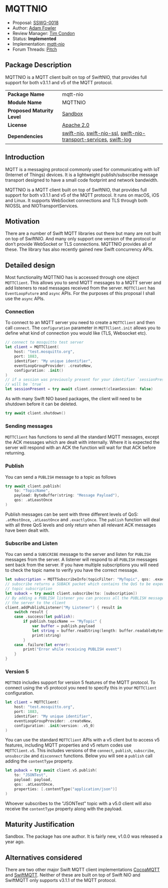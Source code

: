 # MQTTNIO

* Proposal: [SSWG-0018](0018-mqtt-nio.md)
* Author: [Adam Fowler](https://github.com/adam-fowler)
* Review Manager: [Tim Condon](https://github.com/0xTim)
* Status: **Implemented**
* Implementation: [mqtt-nio](https://github.com/adam-fowler/mqtt-nio)
* Forum Threads: [Pitch](https://forums.swift.org/t/mqttnio/53238/)

<!-- *During the review process, add the following fields as needed:*

* Decision Notes: [Rationale](https://forums.swift.org/), [Additional Commentary](https://forums.swift.org/)
* Previous Revision(s): [1](https://github.com/swift-server/sswg/blob/...commit-ID.../proposals/NNNN-filename.md)
* Previous Proposal(s): [SSWG-XXXX](XXXX-filename.md)
-->
## Package Description
MQTTNIO is a MQTT client built on top of SwiftNIO, that provides full support for both v3.1.1 and v5 of the MQTT protocol.

|  |  |
|--|--|
| **Package Name** | mqtt-nio |
| **Module Name** | MQTTNIO |
| **Proposed Maturity Level** | [Sandbox](https://github.com/swift-server/sswg/blob/main/process/incubation.md#process-diagram) |
| **License** | [Apache 2.0](https://choosealicense.com/licenses/apache-2.0/) |
| **Dependencies** | [swift-nio](https://github.com/apple/swift-nio), [swift-nio-ssl](https://github.com/apple/swift-nio-ssl), [swift-nio-transport-services](https://github.com/apple/swift-nio-transport-services), [swift-log](https://github.com/apple/swift-log) |

## Introduction

MQTT is a messaging protocol commonly used for communicating with IoT (Internet of Things) devices. It is a lightweight publish/subscribe message transport designed to have a small code footprint and network bandwidth.

MQTTNIO is a MQTT client built on top of SwiftNIO, that provides full support for both v3.1.1 and v5 of the MQTT protocol. It runs on macOS, iOS and Linux. It supports WebSocket connections and TLS through both NIOSSL and NIOTransportServices.

## Motivation

There are a number of Swift MQTT libraries out there but many are not built on top of SwiftNIO. And many only support one version of the protocol or don’t provide WebSocket or TLS connections. MQTTNIO provides all of these. The library has also recently gained new Swift concurrency APIs.

## Detailed design

Most functionality MQTTNIO has is accessed through one object `MQTTClient`. This allows you to send MQTT messages to a MQTT server and add listeners to read messages received from the server. `MQTTClient` has `EventLoopFuture` and `async` APIs. For the purposes of this proposal I shall use the `async` APIs. 

### Connection

To connect to an MQTT server you need to create a `MQTTClient` and then call `connect`. The `configuration` parameter in `MQTTClient.init` allows you to define what kind of connection you would like (TLS, Websocket etc).

```swift
// connect to mosquitto test server
let client = MQTTClient(
    host: "test.mosquitto.org", 
    port: 1883,
    identifier: "My unique identifier",
    eventLoopGroupProvider: .createNew,
    configuration: .init()
)
// if a session was previously present for your identifier `sessionPresent`
// will be `true`
let sessionPresent = try await client.connect(cleanSession: false)
```

As with many Swift NIO based packages, the client will need to be shutdown before it can be deleted.
```swift
try await client.shutdown()
```

### Sending messages

`MQTTClient` has functions to send all the standard MQTT messages, except the ACK messages which are dealt with internally. Where it is expected the server will respond with an ACK the function will wait for that ACK before returning.

### Publish

You can send a `PUBLISH` message to a topic as follows
```swift
try await client.publish(
    to: "TopicName",
    payload: ByteBuffer(string: "Message Payload"),
    qos: .atLeastOnce
)
```
Publish messages can be sent with three different levels of QoS: `.atMostOnce`, `.atLeastOnce` and `.exactlyOnce`. The `publish` function will deal with all three QoS levels and only return when all relevant ACK messages have been dealt with.

### Subscribe and Listen

You can send a `SUBSCRIBE` message to the server and listen for `PUBLISH` messages from the server. A listener will respond to all `PUBLISH` messages sent back from the server. If you have multiple subscriptions you will need to check the topic name to verify you have the correct message.

```swift
let subscription = MQTTSubscribeInfo(topicFilter: "MyTopic", qos: .exactlyOnce)
// subscribe returns a SUBACK packet which contains the QoS to be expected for each
// topic subscription
let suback = try await client.subscribe(to: [subscription])
// By adding a PUBLISH listener you can process all the PUBLISH messages being sent from
// the server to the client
client.addPublishListener("My Listener") { result in
    switch result {
    case .success(let publish):
        if publish.topicName == "MyTopic" {
            var buffer = publish.payload
            let string = buffer.readString(length: buffer.readableBytes)
            print(string)
        }
    case .failure(let error):
        print("Error while receiving PUBLISH event")
    }
}
```

### Version 5

`MQTTNIO` includes support for version 5 features of the MQTT protocol. To connect using the v5 protocol you need to specify this in your `MQTTClient` configuration.

```swift
let client = MQTTClient(
    host: "test.mosquitto.org", 
    port: 1883,
    identifier: "My unique identifier",
    eventLoopGroupProvider: .createNew,
    configuration: .init(version: .v5_0)
)
```
You can use the standard `MQTTClient` APIs with a v5 client but to access v5 features, including MQTT properties and v5 return codes use `MQTTClient.v5`. This includes versions of the `connect`, `publish`, `subscribe`, `unsubscribe` and `disconnect` functions. Below you will see a `publish` call adding the `contentType` property.

```swift
let puback = try await client.v5.publish(
    to: "JSONTest", 
    payload: payload, 
    qos: .atLeastOnce, 
    properties: [.contentType("application/json")]
)
```
Whoever subscribes to the "JSONTest" topic with a v5.0 client will also receive the `contentType` property along with the payload.

## Maturity Justification

Sandbox. The package has one author. It is fairly new, v1.0.0 was released a year ago.  

## Alternatives considered

There are two other major Swift MQTT client implementations [CocoaMQTT](https://github.com/emqx/CocoaMQTT) and  [SwiftMQTT](https://github.com/aciidb0mb3r/SwiftMQTT). Neither of these are built on top of Swift NIO and SwiftMQTT only supports v3.1.1 of the MQTT protocol.
